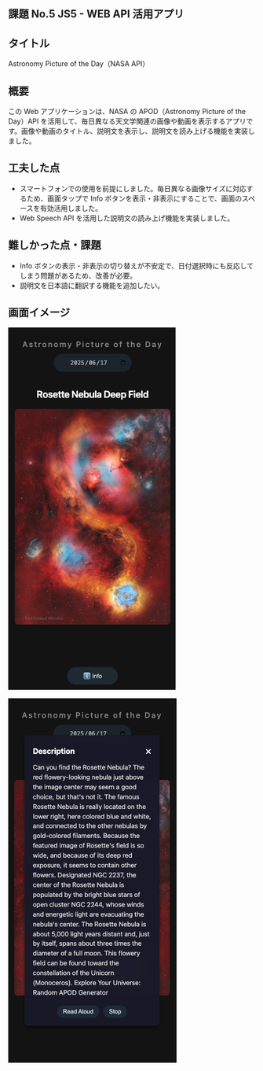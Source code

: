 ## 課題 No.5 JS5 - WEB API 活用アプリ

## タイトル

Astronomy Picture of the Day（NASA API）

## 概要

この Web アプリケーションは、NASA の APOD（Astronomy Picture of the Day）API を活用して、毎日異なる天文学関連の画像や動画を表示するアプリです。画像や動画のタイトル、説明文を表示し、説明文を読み上げる機能を実装しました。

## 工夫した点

- スマートフォンでの使用を前提にしました。毎日異なる画像サイズに対応するため、画面タップで Info ボタンを表示・非表示にすることで、画面のスペースを有効活用しました。
- Web Speech API を活用した説明文の読み上げ機能を実装しました。

## 難しかった点・課題

- Info ボタンの表示・非表示の切り替えが不安定で、日付選択時にも反応してしまう問題があるため、改善が必要。
- 説明文を日本語に翻訳する機能を追加したい。

## 画面イメージ

![APOD](./images/APOD.png)

![Discription](./images/Discription.png)
